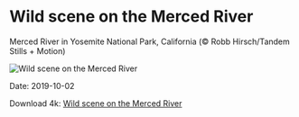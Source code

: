 # Wild scene on the Merced River

Merced River in Yosemite National Park, California (© Robb Hirsch/Tandem Stills + Motion)

![Wild scene on the Merced River](https://bing.com/th?id=OHR.MercedWild_EN-US4240414400_UHD.jpg&rf=LaDigue_UHD.jpg&pid=hp&w=1024&h=576)

Date: 2019-10-02

Download 4k: [Wild scene on the Merced River](https://bing.com/th?id=OHR.MercedWild_EN-US4240414400_UHD.jpg&rf=LaDigue_UHD.jpg&pid=hp&w=3840&h=2160)

